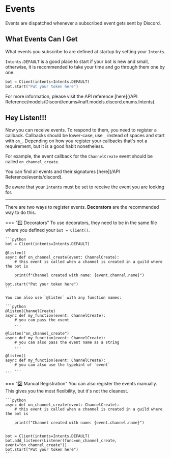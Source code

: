 # Events

Events are dispatched whenever a subscribed event gets sent by Discord.

## What Events Can I Get

What events you subscribe to are defined at startup by setting your `Intents`.

`Intents.DEFAULT` is a good place to start if your bot is new and small, otherwise, it is recommended to take your time and go through them one by one.
```python
bot = Client(intents=Intents.DEFAULT)
bot.start("Put your token here")
```

For more information, please visit the API reference [here](/API Reference/models/Discord/enums#naff.models.discord.enums.Intents).

## Hey Listen!!!

Now you can receive events. To respond to them, you need to register a callback. Callbacks should be lower-case, use `_` instead of spaces and start with `on_`.
Depending on how you register your callbacks that's not a requirement, but it is a good habit nonetheless.

For example, the event callback for the `ChannelCreate` event should be called `on_channel_create`.

You can find all events and their signatures [here](/API Reference/events/discord).

Be aware that your `Intents` must be set to receive the event you are looking for.

---

There are two ways to register events. **Decorators** are the recommended way to do this.

=== ":one: Decorators"
    To use decorators, they need to be in the same file where you defined your `bot = Client()`.

    ```python
    bot = Client(intents=Intents.DEFAULT)

    @listen()
    async def on_channel_create(event: ChannelCreate):
        # this event is called when a channel is created in a guild where the bot is

        print(f"Channel created with name: {event.channel.name}")

    bot.start("Put your token here")
    ```

    You can also use `@listen` with any function names:

    ```python
    @listen(ChannelCreate)
    async def my_function(event: ChannelCreate):
        # you can pass the event
        ...

    @listen("on_channel_create")
    async def my_function(event: ChannelCreate):
        # you can also pass the event name as a string
        ...

    @listen()
    async def my_function(event: ChannelCreate):
        # you can also use the typehint of `event`
        ...
    ```

=== ":two: Manual Registration"
    You can also register the events manually. This gives you the most flexibility, but it's not the cleanest.

    ```python
    async def on_channel_create(event: ChannelCreate):
        # this event is called when a channel is created in a guild where the bot is

        print(f"Channel created with name: {event.channel.name}")


    bot = Client(intents=Intents.DEFAULT)
    bot.add_listener(Listener(func=on_channel_create, event="on_channel_create"))
    bot.start("Put your token here")
    ```
